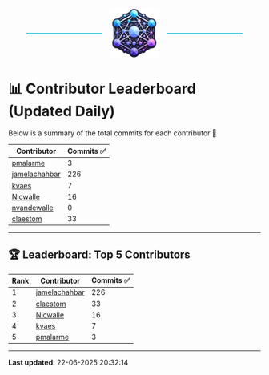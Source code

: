 <p align="center">
  <span style="display: inline-block; width: 30%; border-top: 2px solid #1bbfed; vertical-align: middle;"></span>
  <img src="../logo/belengexplogo.png" alt="Innersource Logo" style="width:20%; vertical-align: middle; margin: 0 10px;" />
  <span style="display: inline-block; width: 30%; border-top: 2px solid #1bbfed; vertical-align: middle;"></span>
</p> 

# 📊 Contributor Leaderboard (Updated Daily)

Below is a summary of the total commits for each contributor 🚀

| Contributor  | Commits ✅ |
|-------------| --------|
| [pmalarme](https://github.com/pmalarme) | 3 | 
| [jamelachahbar](https://github.com/jamelachahbar) | 226 | 
| [kvaes](https://github.com/kvaes) | 7 | 
| [Nicwalle](https://github.com/Nicwalle) | 16 | 
| [nvandewalle](https://github.com/nvandewalle) | 0 | 
| [claestom](https://github.com/claestom) | 33 | 

----

## 🏆 Leaderboard: Top 5 Contributors 

| Rank | Contributor | Commits ✅ |
|------|-------------|---------|
| 1 | [jamelachahbar](https://github.com/jamelachahbar) | 226 |
| 2 | [claestom](https://github.com/claestom) | 33 |
| 3 | [Nicwalle](https://github.com/Nicwalle) | 16 |
| 4 | [kvaes](https://github.com/kvaes) | 7 |
| 5 | [pmalarme](https://github.com/pmalarme) | 3 |

----

**Last updated**: 22-06-2025 20:32:14